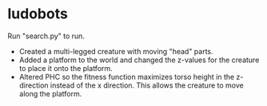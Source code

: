 # ludobots
Run "search.py" to run.

- Created a multi-legged creature with moving "head" parts.
- Added a platform to the world and changed the z-values for the creature to place it onto the platform. 
- Altered PHC so the fitness function maximizes torso height in the z-direction instead of the x direction. This allows the creature to move along the platform.
